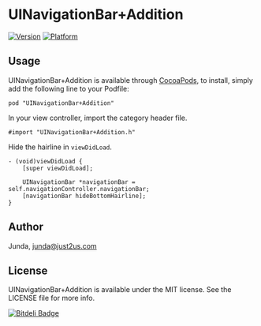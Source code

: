 # UINavigationBar+Addition

[![Version](http://cocoapod-badges.herokuapp.com/v/UINavigationBar+Addition/badge.png)](http://cocoadocs.org/docsets/UINavigationBar+Addition)
[![Platform](http://cocoapod-badges.herokuapp.com/p/UINavigationBar+Addition/badge.png)](http://cocoadocs.org/docsets/UINavigationBar+Addition)

## Usage

UINavigationBar+Addition is available through [CocoaPods](http://cocoapods.org), to install, simply add the following line to your Podfile:

    pod "UINavigationBar+Addition"

In your view controller, import the category header file.

    #import "UINavigationBar+Addition.h"

Hide the hairline in `viewDidLoad`.

    - (void)viewDidLoad {
        [super viewDidLoad];

        UINavigationBar *navigationBar = self.navigationController.navigationBar;
        [navigationBar hideBottomHairline];
    }


## Author

Junda, junda@just2us.com

## License

UINavigationBar+Addition is available under the MIT license. See the LICENSE file for more info.



[![Bitdeli Badge](https://d2weczhvl823v0.cloudfront.net/samwize/uinavigationbar-addition/trend.png)](https://bitdeli.com/free "Bitdeli Badge")

